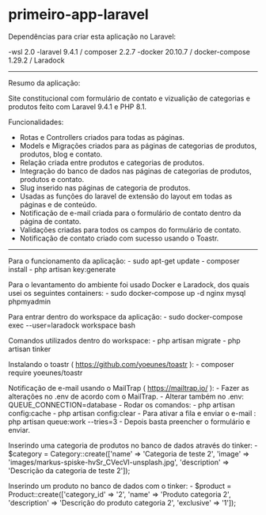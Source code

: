 # primeiro-app-laravel

Dependências para criar esta aplicação no Laravel:

-wsl 2.0
-laravel 9.4.1  / composer 2.2.7
-docker 20.10.7 / docker-compose 1.29.2 / Laradock

-------------------------
Resumo da aplicação:
 
Site constitucional com formulário de contato e vizualição de categorias e produtos feito com Laravel 9.4.1 e PHP 8.1. 

Funcionalidades:

- Rotas e Controllers criados para todas as páginas.
- Models e Migrações criados para as páginas de categorias de produtos, produtos, blog e contato.	
- Relação criada entre produtos e categorias de produtos.
- Integração do banco de dados nas páginas de categorias de produtos, produtos e contato.
- Slug inserido nas páginas de categoria de produtos.
- Usadas as funções do laravel de extensão do layout em todas as páginas e de conteúdo.
- Notificação de e-mail criada para o formulário de contato dentro da página de contato.
- Validações criadas para todos os campos do formulário de contato.
- Notificação de contato criado com sucesso usando o Toastr.

-------------------------

Para o funcionamento da aplicação:
	- sudo apt-get update
	- composer install
	- php artisan key:generate

Para o levantamento do ambiente foi usado Docker e Laradock, dos quais usei os seguintes containers:
	- sudo docker-compose up -d nginx mysql phpmyadmin

Para entrar dentro do workspace da aplicação:
	- sudo docker-compose exec --user=laradock workspace bash

Comandos utilizados dentro do workspace:
	- php artisan migrate
	- php artisan tinker

Instalando o toastr ( https://github.com/yoeunes/toastr ): 
	- composer require yoeunes/toastr

Notificação de e-mail usando o MailTrap ( https://mailtrap.io/ ):
	- Fazer as alterações no .env de acordo com o MailTrap.
	- Alterar também no .env: QUEUE_CONNECTION=database
	- Rodar os comandos:
	- php artisan config:cache
	- php artisan config:clear
	- Para ativar a fila e enviar o e-mail : php artisan queue:work --tries=3
	- Depois basta preencher o formulário e enviar. 	

Inserindo uma categoria de produtos no banco de dados através do tinker:
	- $category = Category::create(['name' => 'Categoria de teste 2', 'image' => 'images/markus-spiske-hvSr_CVecVI-unsplash.jpg', 'description' => 'Descrição da categoria de teste 2']);

Inserindo um produto no banco de dados com o tinker:
	- $product = Product::create(['category_id' => '2', 'name' => 'Produto categoria 2', 'description' => 'Descrição do produto categoria 2', 'exclusive' => '1']);
